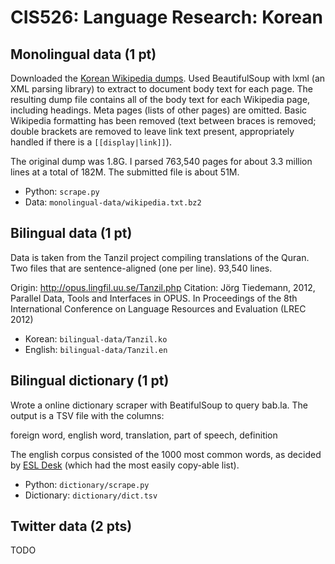 CIS526: Language Research: Korean
=================================

## Monolingual data (1 pt)

Downloaded the [Korean Wikipedia dumps](http://dumps.wikimedia.org/kowiki/).
Used BeautifulSoup with lxml (an XML parsing library) to extract to document
body text for each page. The resulting dump file contains all of the body text
for each Wikipedia page, including headings. Meta pages (lists of other pages)
are omitted. Basic Wikipedia formatting has been removed (text between braces is
removed; double brackets are removed to leave link text present, appropriately
handled if there is a `[[display|link]]`).

The original dump was 1.8G. I parsed 763,540 pages for about 3.3 million
lines at a total of 182M. The submitted file is about 51M.

* Python: `scrape.py`
* Data: `monolingual-data/wikipedia.txt.bz2`

## Bilingual data (1 pt)

Data is taken from the Tanzil project compiling translations of the Quran. Two
files that are sentence-aligned (one per line). 93,540 lines.

Origin: http://opus.lingfil.uu.se/Tanzil.php
Citation:
 Jörg Tiedemann, 2012, Parallel Data, Tools and Interfaces in OPUS. In
 Proceedings of the 8th International Conference on Language Resources and
 Evaluation (LREC 2012)

* Korean: `bilingual-data/Tanzil.ko`
* English: `bilingual-data/Tanzil.en`

## Bilingual dictionary (1 pt)

Wrote a online dictionary scraper with BeatifulSoup to query bab.la. The output
is a TSV file with the columns:

foreign word, english word, translation, part of speech, definition

The english corpus consisted of the 1000 most common words, as decided by [ESL
Desk](http://www.esldesk.com/vocabulary/words) (which had the most easily
copy-able list).

* Python: `dictionary/scrape.py`
* Dictionary: `dictionary/dict.tsv`

## Twitter data (2 pts)

TODO
